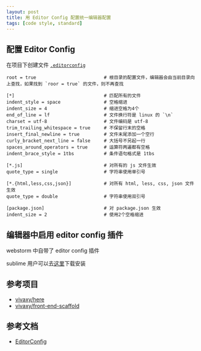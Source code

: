 ```yaml
---
layout: post
title: 用 Editor Config 配置统一编辑器配置
tags: [code style, standard]
---
```


## 配置 Editor Config

在项目下创建文件 [`.editorconfig`](https://github.com/vivaxy/front-end-scaffold/blob/master/.editorconfig)

```
root = true                         # 根目录的配置文件，编辑器会由当前目录向上查找，如果找到 `roor = true` 的文件，则不再查找

[*]                                 # 匹配所有的文件
indent_style = space                # 空格缩进
indent_size = 4                     # 缩进空格为4个
end_of_line = lf                    # 文件换行符是 linux 的 `\n`
charset = utf-8                     # 文件编码是 utf-8
trim_trailing_whitespace = true     # 不保留行末的空格
insert_final_newline = true         # 文件末尾添加一个空行
curly_bracket_next_line = false     # 大括号不另起一行
spaces_around_operators = true      # 运算符两遍都有空格
indent_brace_style = 1tbs           # 条件语句格式是 1tbs

[*.js]                              # 对所有的 js 文件生效
quote_type = single                 # 字符串使用单引号

[*.{html,less,css,json}]            # 对所有 html, less, css, json 文件生效
quote_type = double                 # 字符串使用双引号

[package.json]                      # 对 package.json 生效
indent_size = 2                     # 使用2个空格缩进
```

## 编辑器中启用 editor config 插件

webstorm 中自带了 editor config 插件

sublime 用户可以去[这里](http://editorconfig.org/#download)下载安装

## 参考项目

- [vivaxy/here](https://github.com/vivaxy/here)
- [vivaxy/front-end-scaffold](https://github.com/vivaxy/front-end-scaffold)

## 参考文档

- [EditorConfig](http://editorconfig.org/)
